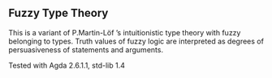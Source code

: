 ## Fuzzy Type Theory

This is a variant of P.Martin-Löf ’s intuitionistic type theory with fuzzy belonging to types. Truth values of fuzzy logic are interpreted as degrees of persuasiveness of statements and arguments. 

Tested with Agda 2.6.1.1, std-lib 1.4
